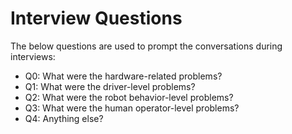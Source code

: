 # Interview Questions

The below questions are used to prompt the conversations during interviews:

- Q0: What were the hardware-related problems?
- Q1: What were the driver-level problems?
- Q2: What were the robot behavior-level problems?
- Q3: What were the human operator-level problems?
- Q4: Anything else?
